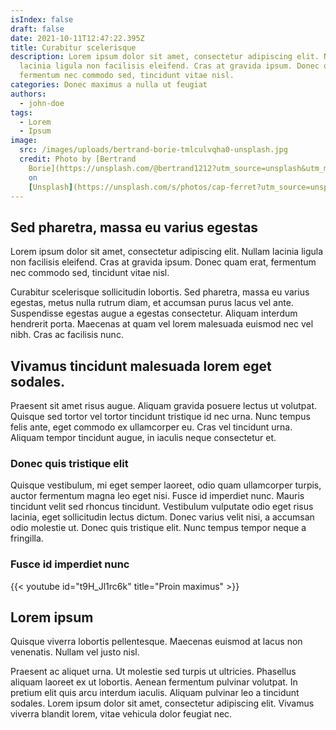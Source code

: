 ```yaml
---
isIndex: false
draft: false
date: 2021-10-11T12:47:22.395Z
title: Curabitur scelerisque
description: Lorem ipsum dolor sit amet, consectetur adipiscing elit. Nullam
  lacinia ligula non facilisis eleifend. Cras at gravida ipsum. Donec quam erat,
  fermentum nec commodo sed, tincidunt vitae nisl.
categories: Donec maximus a nulla ut feugiat
authors:
  - john-doe
tags:
  - Lorem
  - Ipsum
image:
  src: /images/uploads/bertrand-borie-tmlculvqha0-unsplash.jpg
  credit: Photo by [Bertrand
    Borie](https://unsplash.com/@bertrand1212?utm_source=unsplash&utm_medium=referral&utm_content=creditCopyText)
    on
    [Unsplash](https://unsplash.com/s/photos/cap-ferret?utm_source=unsplash&utm_medium=referral&utm_content=creditCopyText)
---
```


## Sed pharetra, massa eu varius egestas

Lorem ipsum dolor sit amet, consectetur adipiscing elit. Nullam lacinia ligula non facilisis eleifend. Cras at gravida ipsum. Donec quam erat, fermentum nec commodo sed, tincidunt vitae nisl. 

Curabitur scelerisque sollicitudin lobortis. Sed pharetra, massa eu varius egestas, metus nulla rutrum diam, et accumsan purus lacus vel ante. Suspendisse egestas augue a egestas consectetur. Aliquam interdum hendrerit porta. Maecenas at quam vel lorem malesuada euismod nec vel nibh. Cras ac facilisis nunc.

## Vivamus tincidunt malesuada lorem eget sodales.

Praesent sit amet risus augue. Aliquam gravida posuere lectus ut volutpat. Quisque sed tortor vel tortor tincidunt tristique id nec urna. Nunc tempus felis ante, eget commodo ex ullamcorper eu. Cras vel tincidunt urna. Aliquam tempor tincidunt augue, in iaculis neque consectetur et.

### Donec quis tristique elit

Quisque vestibulum, mi eget semper laoreet, odio quam ullamcorper turpis, auctor fermentum magna leo eget nisi. Fusce id imperdiet nunc. Mauris tincidunt velit sed rhoncus tincidunt. Vestibulum vulputate odio eget risus lacinia, eget sollicitudin lectus dictum. Donec varius velit nisi, a accumsan odio molestie ut. Donec quis tristique elit. Nunc tempus tempor neque a fringilla.

### Fusce id imperdiet nunc

{{< youtube id="t9H_Jl1rc6k" title="Proin maximus" >}}

## Lorem ipsum

Quisque viverra lobortis pellentesque. Maecenas euismod at lacus non venenatis. Nullam vel justo nisl.

Praesent ac aliquet urna. Ut molestie sed turpis ut ultricies. Phasellus aliquam laoreet ex ut lobortis. Aenean fermentum pulvinar volutpat. In pretium elit quis arcu interdum iaculis. Aliquam pulvinar leo a tincidunt sodales. Lorem ipsum dolor sit amet, consectetur adipiscing elit. Vivamus viverra blandit lorem, vitae vehicula dolor feugiat nec.